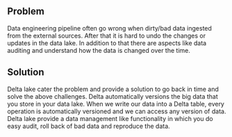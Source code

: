 ## Problem
Data engineering pipeline often go wrong when dirty/bad data ingested from the external sources. After that it is hard to undo the changes or updates in the data lake. In addition to that there are aspects like data auditing and understand how the data is changed over the time.

## Solution

Delta lake cater the problem and provide a solution to go back in time and solve the above challenges. Delta automatically versions the big data that you store in your data lake. When we write our data into a Delta table, every operation is automatically versioned and we can access any version of data. Delta lake provide a data management like functionality in which you do easy audit, roll back of bad data and reproduce the data.


<!--stackedit_data:
eyJoaXN0b3J5IjpbODUxMzU3MTAyLC0xNTU3ODMxNjY5LC0xMj
E1Njk0MjEzLC0xNDMxMTAzMjgyLC0xNzIwNDMwMzkyLC0yMDg4
NzQ2NjEyLC0xNTc0NjI4NjIxLC03NjY0NTAxNjQsODY1NTY3Nj
YyLDUyMzIxMjc0NywtMTgwMDUyNzI5MiwtMTI5MDQyMDk3Niwt
MTg4MTM1ODAzNyw4NTcwOTkyMjAsLTE4NDA5MTI2NTgsMTM5MD
I3MzQwNywtMTQ5MDc2NDQ3NSwtNDQ0ODc1NTgzLDEwNDQzNTc1
ODksLTE5OTU1OTE2MjFdfQ==
-->